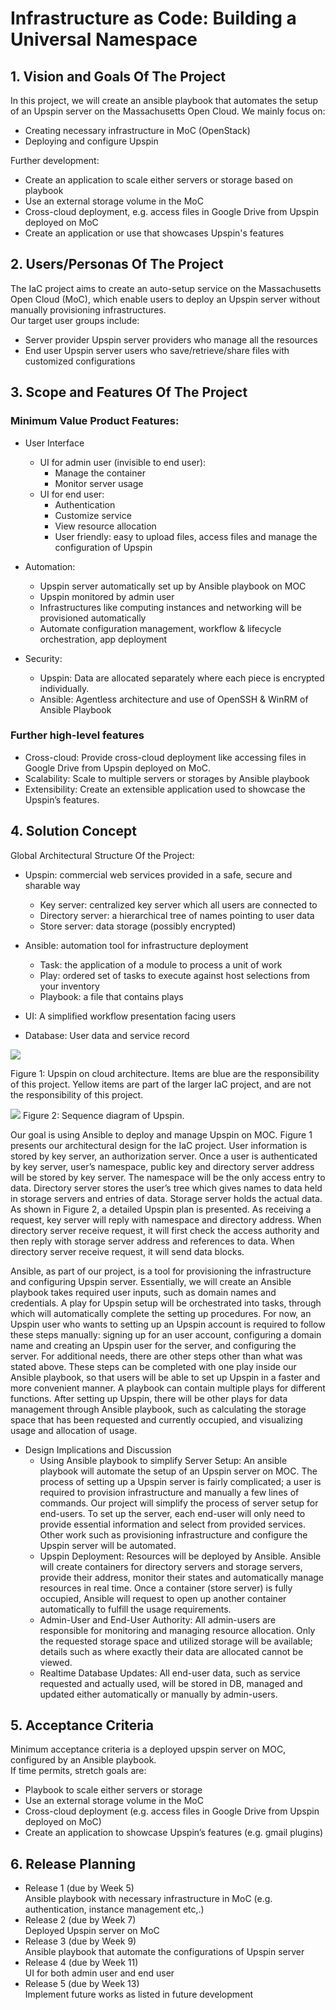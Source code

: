 # Infrastructure as Code: Building a Universal Namespace

## 1. Vision and Goals Of The Project

In this project, we will create an ansible playbook that automates the setup of an Upspin server on the Massachusetts Open Cloud. We mainly focus on:
* Creating necessary infrastructure in MoC (OpenStack)
* Deploying and configure Upspin

Further development:
* Create an application to scale either servers or storage based on playbook
* Use an external storage volume in the MoC
* Cross-cloud deployment, e.g. access files in Google Drive from Upspin deployed on MoC
* Create an application or use that showcases Upspin's features 

## 2. Users/Personas Of The Project

The IaC project aims to create an auto-setup service on the Massachusetts Open Cloud (MoC), which enable users to deploy an Upspin server without manually provisioning infrastructures.   
Our target user groups include:
* Server provider
  Upspin server providers who manage all the resources
* End user
  Upspin server users who save/retrieve/share files with customized configurations

## 3. Scope and Features Of The Project

### Minimum Value Product Features:
* User Interface
    + UI for admin user (invisible to end user):
        + Manage the container
        + Monitor server usage
    + UI for end user:
        + Authentication
        + Customize service 
        + View resource allocation
        + User friendly: easy to upload files, access files and manage the configuration of Upspin

* Automation: 
     + Upspin server automatically set up by Ansible playbook on MOC
     + Upspin monitored by admin user
     + Infrastructures like computing instances and networking will be provisioned automatically
     + Automate configuration management, workflow & lifecycle orchestration, app deployment

* Security: 
     + Upspin: Data are allocated separately where each piece is encrypted individually.     
     + Ansible: Agentless architecture and use of OpenSSH & WinRM of Ansible Playbook

### Further high-level features
* Cross-cloud: 
Provide cross-cloud deployment like accessing files in Google Drive from Upspin deployed on MoC.
* Scalability: 
Scale to multiple servers or storages by Ansible playbook
* Extensibility: 
Create an extensible application used to showcase the Upspin’s features.


## 4. Solution Concept
Global Architectural Structure Of the Project:

* Upspin: commercial web services provided in a safe, secure and sharable way
  - Key server: centralized key server which all users are connected to 
  - Directory server: a hierarchical tree of names pointing to user data
  - Store server: data storage (possibly encrypted)

* Ansible: automation tool for infrastructure deployment
  - Task: the application of a module to process a unit of work
  - Play: ordered set of tasks to execute against host selections from your inventory
  - Playbook: a file that contains plays
 
* UI: A simplified workflow presentation facing users

* Database: User data and service record

![](https://github.com/BU-CLOUD-S20/Infrastructure-as-Code-Building-a-Universal-Namespace/blob/master/doc/Structure%20Diagram.png)

Figure 1: Upspin on cloud architecture. Items are blue are the responsibility of this project. Yellow items are part of the larger IaC project, and are not the responsibility of this project.

![](https://github.com/BU-CLOUD-S20/Infrastructure-as-Code-Building-a-Universal-Namespace/blob/master/doc/Sequence%20Diagram.png)
Figure 2: Sequence diagram of Upspin. 

Our goal is using Ansible to deploy and manage Upspin on MOC. Figure 1 presents our architectural design for the IaC project. User information is stored by key server, an authorization server. Once a user is authenticated by key server, user’s namespace, public key and directory server address will be stored by key server. The namespace will be the only access entry to data. Directory server stores the user’s tree which gives names to data held in storage servers and entries of data. Storage server holds the actual data. As shown in Figure 2, a detailed Upspin plan is presented. As receiving a request, key server will reply with namespace and directory address. When directory server receive request, it will first check the access authority and then reply with storage server address and references to data. When directory server receive request, it will send data blocks. 

Ansible, as part of our project, is a tool for provisioning the infrastructure and configuring Upspin server. Essentially, we will create an Ansible playbook takes required user inputs, such as domain names and credentials. A play for Upspin setup will be orchestrated into tasks, through which will automatically complete the setting up procedures. For now, an Upspin user who wants to setting up an Upspin account is required to follow these steps manually: signing up for an user account, configuring a domain name and creating an Upspin user for the server, and configuring the server. For additional needs, there are other steps other than what was stated above. These steps can be completed with one play inside our Ansible playbook, so that users will be able to set up Upspin in a faster and more convenient manner. A playbook can contain multiple plays for different functions. After setting up Upspin, there will be other plays for data management through Ansible playbook, such as calculating the storage space that has been requested and currently occupied, and visualizing usage and allocation of usage.

* Design Implications and Discussion
  - Using Ansible playbook to simplify Server Setup: An ansible playbook will automate the setup of an Upspin server on MOC. The process of setting up a Upspin server is fairly complicated; a user is required to provision infrastructure and manually a few lines of commands. Our project will simplify the process of server setup for end-users. To set up the server, each end-user will only need to provide essential information and select from provided services. Other work such as provisioning infrastructure and configure the Upspin server will be automated.
  - Upspin Deployment: Resources will be deployed by Ansible. Ansible will create containers for directory servers and storage servers, provide their address, monitor their states and automatically manage resources in real time. Once a container (store server) is fully occupied, Ansible will request to open up another container automatically to fulfill the usage requirements.
  - Admin-User and End-User Authority: All admin-users are responsible for monitoring and managing resource allocation. Only the requested storage space and utilized storage will be available; details such as where exactly their data are allocated cannot be viewed. 
  - Realtime Database Updates: All end-user data, such as service requested and actually used, will be stored in DB, managed and updated either automatically or manually by admin-users.

## 5. Acceptance Criteria
Minimum acceptance criteria is a deployed upspin server on MOC, configured by an Ansible playbook.   
If time permits, stretch goals are:

* Playbook to scale either servers or storage
* Use an external storage volume in the MoC
* Cross-cloud deployment (e.g. access files in Google Drive from Upspin deployed on MoC)
* Create an application to showcase Upspin’s features (e.g. gmail plugins)

## 6. Release Planning
* Release 1 (due by Week 5)   
  Ansible playbook with necessary infrastructure in MoC (e.g. authentication, instance management etc,.)
* Release 2 (due by Week 7)   
  Deployed Upspin server on MoC
* Release 3 (due by Week 9)   
  Ansible playbook that automate the configurations of Upspin server
* Release 4 (due by Week 11)   
  UI for both admin user and end user
* Release 5 (due by Week 13)   
  Implement future works as listed in future development
